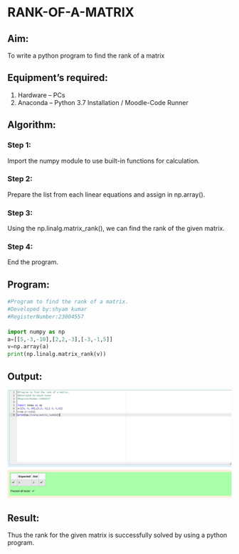 # RANK-OF-A-MATRIX
## Aim:
To write a python program to find the rank of a matrix
## Equipment’s required:
1. 	Hardware – PCs
2. 	Anaconda – Python 3.7 Installation / Moodle-Code Runner
## Algorithm:
### Step 1: 
Import the numpy module to use built-in functions for calculation.
### Step 2: 
Prepare the list from each linear equations and assign in np.array().
### Step 3:
 Using the np.linalg.matrix_rank(), we can find the rank of the given matrix.
### Step 4:
End the program. 
## Program:
```python
#Program to find the rank of a matrix.
#Developed by:shyam kumar 
#RegisterNumber:23004557

import numpy as np
a=[[5,-3,-10],[2,2,-3],[-3,-1,5]]
v=np.array(a)
print(np.linalg.matrix_rank(v))
```
## Output: 
![output](exp2.png)
## Result:
Thus the rank for the given matrix is successfully solved by  using a python program.

